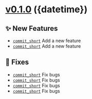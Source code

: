# [v0.1.0](https://github.com/momocow/semantic-release-gitmoji/compare/v0.0.0...v0.1.0) ({datetime})

## ✨ New Features
- [`commit_short`](https://github.com/momocow/semantic-release-gitmoji/commit/commit_short)  Add a new feature 
- [`commit_short`](https://github.com/momocow/semantic-release-gitmoji/commit/commit_short)  Add a new feature 

## 🐛 Fixes
- [`commit_short`](https://github.com/momocow/semantic-release-gitmoji/commit/commit_short)  Fix bugs 
- [`commit_short`](https://github.com/momocow/semantic-release-gitmoji/commit/commit_short)  Fix bugs 
- [`commit_short`](https://github.com/momocow/semantic-release-gitmoji/commit/commit_short)  Fix bugs 
- [`commit_short`](https://github.com/momocow/semantic-release-gitmoji/commit/commit_short)  Fix bugs 
